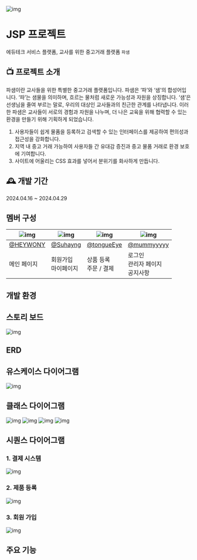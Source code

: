 ![img](https://imgur.com/FR7jYYs.png)
# JSP 프로젝트
에듀테크 서비스 플랫폼, 교사를 위한 중고거래 플랫폼 `파샘`

## 📺 프로젝트 소개
파샘이란 교사들을 위한 특별한 중고거래 플랫폼입니다. 파샘은 ‘파’와 ‘샘’의 합성어입니다. ‘파’는 샘물을 의미하며, 흐르는 물처럼 새로운 가능성과 자원을 상징합니다. ‘샘’은 선생님을 줄여 부르는 말로, 우리의 대상인 교사들과의 친근한 관계를 나타냅니다. 이러한 파샘은 교사들이 서로의 경험과 자원을 나누며, 더 나은 교육을 위해 협력할 수 있는 환경을 만들기 위해 기획하게 되었습니다.

1. 사용자들이 쉽게 물품을 등록하고 검색할 수 있는 인터페이스를 제공하여 편의성과 접근성을 강화합니다.
2. 지역 내 중고 거래 가능하여 사용자들 간 유대감 증진과 중고 물품 거래로 환경 보호에 기여합니다.
3. 사이트에 어울리는 CSS 효과를 넣어서 분위기를 화사하게 만듭니다.
   
## 🕰️ 개발 기간
2024.04.16 ~ 2024.04.29

## 멤버 구성
| ![img](https://avatars.githubusercontent.com/u/65533618?v=4) | ![img](https://avatars.githubusercontent.com/u/101185337?v=4) | ![img](https://avatars.githubusercontent.com/u/109783402?v=4)| ![img](https://avatars.githubusercontent.com/u/160826716?v=4) |
| --- | --- | --- | --- |
| [@HEYWONY](https://github.com/HEYWONY) | [@Suhayng](https://github.com/Suhayng) | [@tongueEye](https://github.com/tongueEye) | [@mummyyyyy](https://github.com/mummyyyyy) |
|메인 페이지 | 회원가입 <br> 마이페이지 | 상품 등록 <br> 주문 / 결제 | 로그인 <br> 관리자 페이지 <br> 공지사항


## 개발 환경

## 스토리 보드 
![img](https://imgur.com/NIkbCmz.png)

## ERD

## 유스케이스 다이어그램
![img](https://imgur.com/UbUMOQW.png)

## 클래스 다이어그램
![img](https://imgur.com/H3j7zDr.png)
![img](https://imgur.com/jM8lrKb.png)
![img](https://imgur.com/TeigsbO.png)
![img](https://imgur.com/M9FZKk5.png)

## 시퀀스 다이어그램
### 1. 결제 시스템
   ![img](https://imgur.com/zvzjdDd.png)
### 2. 제품 등록
   ![img](https://imgur.com/nfEvELq.png)
### 3. 회원 가입
   ![img](https://imgur.com/e4oPWA2.png)
## 주요 기능
